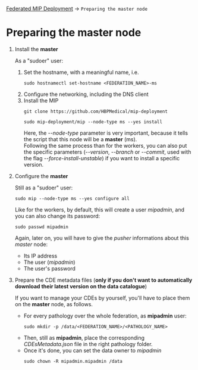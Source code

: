 <a href="Readme.md#PreparingMaster">Federated MIP Deployment</a> -> `Preparing the master node`

# Preparing the **master** node
1. Install the **master**

   As a "sudoer" user:
   1. Set the hostname, with a meaningful name, i.e.
      ```
      sudo hostnamectl set-hostname <FEDERATION_NAME>-ms
      ```
   1. Configure the networking, including the DNS client
   1. Install the MIP
      ```
      git clone https://github.com/HBPMedical/mip-deployment
      ```
      ```
      sudo mip-deployment/mip --node-type ms --yes install
      ```
      Here, the *--node-type* parameter is very important, because it tells the script that this node will be a **master** (ms).  
      Following the same process than for the workers, you can also put the specific parameters (*--version*, *--branch* or *--commit*, used with the flag *--force-install-unstable*) if you want to install a specific version.

1. Configure the **master**

   Still as a "sudoer" user:
   ```
   sudo mip --node-type ms --yes configure all
   ```

   Like for the workers, by default, this will create a user *mipadmin*, and you can also change its password:
   ```
   sudo passwd mipadmin
   ```

   Again, later on, you will have to give the *pusher* informations about this *master* node:
   * Its IP address
   * The user (*mipadmin*)
   * The user's password

1. Prepare the CDE metadata files (**only if you don't want to automatically download their latest version on the data catalogue**)

   If you want to manage your CDEs by yourself, you'll have to place them on the **master** node, as follows.  
   * For every pathology over the whole federation, as **mipadmin** user:
     ```
     sudo mkdir -p /data/<FEDERATION_NAME>/<PATHOLOGY_NAME>
     ```
   * Then, still as **mipadmin**, place the corresponding *CDEsMetadata.json* file in the right pathology folder.
   * Once it's done, you can set the data owner to *mipadmin*
     ```
     sudo chown -R mipadmin.mipadmin /data
     ```

